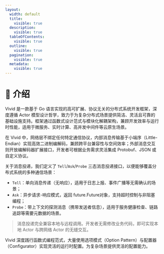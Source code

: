 ```yaml
---
layout:
  width: default
  title:
    visible: true
  description:
    visible: true
  tableOfContents:
    visible: true
  outline:
    visible: true
  pagination:
    visible: true
  metadata:
    visible: true
---
```


# 📜 介绍

Vivid 是一款基于 Go 语言实现的​​高可扩展、协议无关的分布式系统开发框架​​，深度遵循 Actor 模型设计哲学，致力于为复杂分布式场景提供简洁、灵活且可靠的基础设施支持。框架通过函数式设计范式与模块化解耦架构，兼顾开发效率与运行时性能，适用于微服务、实时计算、高并发中间件等云原生场景。

在 Vivid 中，网络层不绑定任何特定通信协议，内部消息传输基于小端序（Little-Endian）实现高效二进制编解码，兼顾跨平台兼容性与空间效率；外部消息交互则开放编解码器扩展接口，开发者可根据业务需求灵活集成 Protobuf、JSON 或自定义协议。

关于消息投递，我们定义了 `Tell`/`Ask`/`Probe` 三态消息投递接口，以便能够覆盖分布式系统的多种通信场景：

* `Tell`：单向消息传递（无响应），适用于日志上报、事件广播等无需确认的场景；
* `Ask`：异步请求-响应模式，返回 future.Future对象，支持超时控制与非阻塞编程；
* `Probe`：带上下文的探测消息（携带发送者信息），适用于服务健康检查、链路追踪等需要元数据的场景。

> 消息投递完全兼容本地与远程调用。开发者无需修改业务代码，即可实现本地 Actor 与跨网络 Actor 的无缝交互。

Vivid 深度践行函数式编程范式，大量使用选项模式（Option Pattern）与配置器（Configurator）实现灵活的运行时配置。为复杂场景提供灵活的配置能力。
